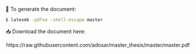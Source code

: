 📝 To generate the document:

```bash
$ latexmk -pdfxe -shell-escape master
```

📥 Download the document here:
<p align="center">
  https://raw.githubusercontent.com/adosar/master_thesis/master/master.pdf
<p/> 
